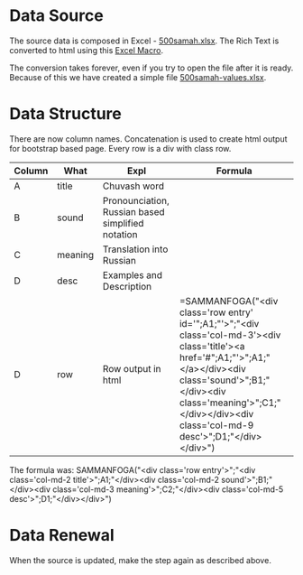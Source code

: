# Data Source

The source data is composed in Excel - [500samah.xlsx](500samah.xlsx). 
The Rich Text is converted to html using this [Excel Macro](http://stackoverflow.com/questions/33620147/convert-rich-text-to-html-formatting-tags/33796622#33796622).

The conversion takes forever, even if you try to open the file after it is ready. 
Because of this we have created a simple file [500samah-values.xlsx](500samah-values.xlsx). 

# Data Structure
There are now column names. Concatenation is used to create html output for bootstrap based page. 
Every row is a div with class row.

|Column|What   |Expl   |Formula|
|------|-------|-------|----|
|A     |title  |Chuvash word|   |
|B     |sound  |Pronounciation, Russian based simplified notation|   |
|C     |meaning|Translation into Russian|   |
|D     |desc   |Examples and Description   |   |
|D     |row    |Row output in html|=SAMMANFOGA("&lt;div class='row entry' id='";A1;"'&gt;";"&lt;div class='col-md-3'&gt;&lt;div class='title'&gt;&lt;a href='#";A1;"'&gt;";A1;"&lt;/a&gt;&lt;/div&gt;&lt;div class='sound'&gt;";B1;"&lt;/div&gt;&lt;div class='meaning'&gt;";C1;"&lt;/div&gt;&lt;/div&gt;&lt;div class='col-md-9 desc'&gt;";D1;"&lt;/div&gt;&lt;/div&gt;")|


The formula was: SAMMANFOGA("&lt;div class='row entry'&gt;";"&lt;div class='col-md-2 title'&gt;";A1;"&lt;/div&gt;&lt;div class='col-md-2 sound'&gt;";B1;"&lt;/div&gt;&lt;div class='col-md-3 meaning'&gt;";C2;"&lt;/div&gt;&lt;div class='col-md-5 desc'&gt;";D1;"&lt;/div&gt;&lt;/div&gt;") 

# Data Renewal
When the source is updated, make the step again as described above.
